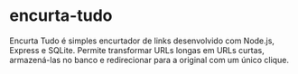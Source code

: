 # encurta-tudo
Encurta Tudo é simples encurtador de links desenvolvido com Node.js, Express e SQLite.   Permite transformar URLs longas em URLs curtas, armazená-las no banco e redirecionar para a original com um único clique.
